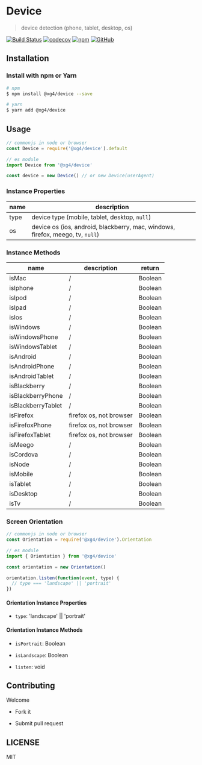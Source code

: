 # Device

> device detection (phone, tablet, desktop, os)

[![Build Status](https://www.travis-ci.com/xg4/device.svg?branch=master)](https://www.travis-ci.com/xg4/device)
[![codecov](https://img.shields.io/codecov/c/github/xg4/device.svg)](https://codecov.io/gh/xg4/device)
[![npm](https://img.shields.io/npm/v/@xg4/device.svg)](https://www.npmjs.com/package/@xg4/device)
[![GitHub](https://img.shields.io/github/license/xg4/device.svg)](https://github.com/xg4/device/blob/master/LICENSE)

## Installation

### Install with npm or Yarn

```bash
# npm
$ npm install @xg4/device --save
```

```bash
# yarn
$ yarn add @xg4/device
```

## Usage

```js
// commonjs in node or browser
const Device = require('@xg4/device').default

// es module
import Device from '@xg4/device'

const device = new Device() // or new Device(userAgent)
```

### Instance Properties

| name | description                                                                    |
| ---- | ------------------------------------------------------------------------------ |
| type | device type (mobile, tablet, desktop, `null`)                                  |
| os   | device os (ios, android, blackberry, mac, windows, firefox, meego, tv, `null`) |

### Instance Methods

| name               | description             | return  |
| ------------------ | ----------------------- | ------- |
| isMac              | /                       | Boolean |
| isIphone           | /                       | Boolean |
| isIpod             | /                       | Boolean |
| isIpad             | /                       | Boolean |
| isIos              | /                       | Boolean |
| isWindows          | /                       | Boolean |
| isWindowsPhone     | /                       | Boolean |
| isWindowsTablet    | /                       | Boolean |
| isAndroid          | /                       | Boolean |
| isAndroidPhone     | /                       | Boolean |
| isAndroidTablet    | /                       | Boolean |
| isBlackberry       | /                       | Boolean |
| isBlackberryPhone  | /                       | Boolean |
| isBlackberryTablet | /                       | Boolean |
| isFirefox          | firefox os, not browser | Boolean |
| isFirefoxPhone     | firefox os, not browser | Boolean |
| isFirefoxTablet    | firefox os, not browser | Boolean |
| isMeego            | /                       | Boolean |
| isCordova          | /                       | Boolean |
| isNode             | /                       | Boolean |
| isMobile           | /                       | Boolean |
| isTablet           | /                       | Boolean |
| isDesktop          | /                       | Boolean |
| isTv               | /                       | Boolean |

### Screen Orientation

```js
// commonjs in node or browser
const Orientation = require('@xg4/device').Orientation

// es module
import { Orientation } from '@xg4/device'

const orientation = new Orientation()

orientation.listen(function(event, type) {
  // type === 'landscape' || 'portrait'
})
```

#### Orientation Instance Properties

- `type`: 'landscape' || 'portrait'

#### Orientation Instance Methods

- `isPortrait`: Boolean

- `isLandscape`: Boolean

- `listen`: void

## Contributing

Welcome

- Fork it

- Submit pull request

## LICENSE

MIT
